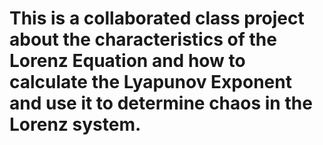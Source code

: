 # This is a collaborated class project about the characteristics of the Lorenz Equation and how to calculate the Lyapunov Exponent and use it to determine chaos in the Lorenz system. 
